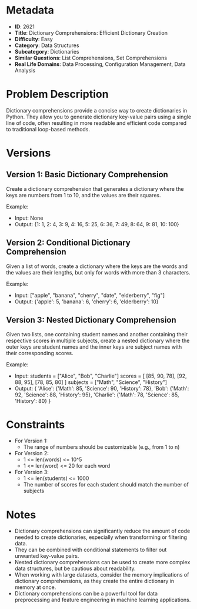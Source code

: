 # Metadata

- **ID**: 2621
- **Title**: Dictionary Comprehensions: Efficient Dictionary Creation
- **Difficulty**: Easy
- **Category**: Data Structures
- **Subcategory**: Dictionaries
- **Similar Questions**: List Comprehensions, Set Comprehensions
- **Real Life Domains**: Data Processing, Configuration Management, Data Analysis

# Problem Description

Dictionary comprehensions provide a concise way to create dictionaries in Python. They allow you to generate dictionary key-value pairs using a single line of code, often resulting in more readable and efficient code compared to traditional loop-based methods.

# Versions

## Version 1: Basic Dictionary Comprehension

Create a dictionary comprehension that generates a dictionary where the keys are numbers from 1 to 10, and the values are their squares.

Example:
- Input: None
- Output: {1: 1, 2: 4, 3: 9, 4: 16, 5: 25, 6: 36, 7: 49, 8: 64, 9: 81, 10: 100}

## Version 2: Conditional Dictionary Comprehension

Given a list of words, create a dictionary where the keys are the words and the values are their lengths, but only for words with more than 3 characters.

Example:
- Input: ["apple", "banana", "cherry", "date", "elderberry", "fig"]
- Output: {'apple': 5, 'banana': 6, 'cherry': 6, 'elderberry': 10}

## Version 3: Nested Dictionary Comprehension

Given two lists, one containing student names and another containing their respective scores in multiple subjects, create a nested dictionary where the outer keys are student names and the inner keys are subject names with their corresponding scores.

Example:
- Input:
  students = ["Alice", "Bob", "Charlie"]
  scores = [
    [85, 90, 78],
    [92, 88, 95],
    [78, 85, 80]
  ]
  subjects = ["Math", "Science", "History"]
- Output:
  {
    'Alice': {'Math': 85, 'Science': 90, 'History': 78},
    'Bob': {'Math': 92, 'Science': 88, 'History': 95},
    'Charlie': {'Math': 78, 'Science': 85, 'History': 80}
  }

# Constraints

- For Version 1:
  - The range of numbers should be customizable (e.g., from 1 to n)
- For Version 2:
  - 1 <= len(words) <= 10^5
  - 1 <= len(word) <= 20 for each word
- For Version 3:
  - 1 <= len(students) <= 1000
  - The number of scores for each student should match the number of subjects

# Notes

- Dictionary comprehensions can significantly reduce the amount of code needed to create dictionaries, especially when transforming or filtering data.
- They can be combined with conditional statements to filter out unwanted key-value pairs.
- Nested dictionary comprehensions can be used to create more complex data structures, but be cautious about readability.
- When working with large datasets, consider the memory implications of dictionary comprehensions, as they create the entire dictionary in memory at once.
- Dictionary comprehensions can be a powerful tool for data preprocessing and feature engineering in machine learning applications.